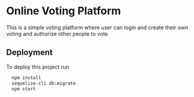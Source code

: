 # Online Voting Platform

This is a simple voting platform where user can login and create their own voting and authorize other people to vote

## Deployment

To deploy this project run

```bash
  npm install
  sequelize-cli db:migrate
  npm start
```
